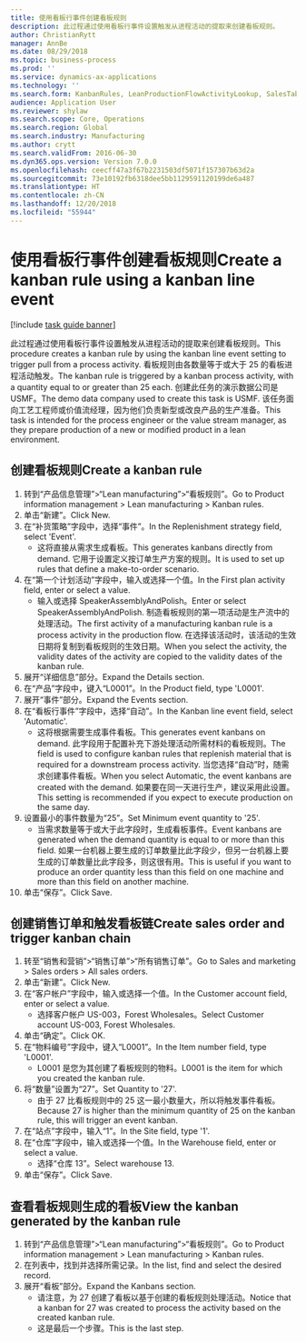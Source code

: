 ```yaml
---
title: 使用看板行事件创建看板规则
description: 此过程通过使用看板行事件设置触发从进程活动的提取来创建看板规则。
author: ChristianRytt
manager: AnnBe
ms.date: 08/29/2018
ms.topic: business-process
ms.prod: ''
ms.service: dynamics-ax-applications
ms.technology: ''
ms.search.form: KanbanRules, LeanProductionFlowActivityLookup, SalesTableListPage, SalesCreateOrder, SalesTable
audience: Application User
ms.reviewer: shylaw
ms.search.scope: Core, Operations
ms.search.region: Global
ms.search.industry: Manufacturing
ms.author: crytt
ms.search.validFrom: 2016-06-30
ms.dyn365.ops.version: Version 7.0.0
ms.openlocfilehash: ceecff47a3f67b2231503df5071f157307b63d2a
ms.sourcegitcommit: 73e10192fb6318dee5bb1129591120199de6a487
ms.translationtype: HT
ms.contentlocale: zh-CN
ms.lasthandoff: 12/20/2018
ms.locfileid: "55944"
---
```

# <a name="create-a-kanban-rule-using-a-kanban-line-event"></a><span data-ttu-id="61321-103">使用看板行事件创建看板规则</span><span class="sxs-lookup"><span data-stu-id="61321-103">Create a kanban rule using a kanban line event</span></span>

[!include [task guide banner](../../includes/task-guide-banner.md)]

<span data-ttu-id="61321-104">此过程通过使用看板行事件设置触发从进程活动的提取来创建看板规则。</span><span class="sxs-lookup"><span data-stu-id="61321-104">This procedure creates a kanban rule by using the kanban line event setting to trigger pull from a process activity.</span></span> <span data-ttu-id="61321-105">看板规则由各数量等于或大于 25 的看板进程活动触发。</span><span class="sxs-lookup"><span data-stu-id="61321-105">The kanban rule is triggered by a kanban process activity, with a quantity equal to or greater than 25 each.</span></span> <span data-ttu-id="61321-106">创建此任务的演示数据公司是 USMF。</span><span class="sxs-lookup"><span data-stu-id="61321-106">The demo data company used to create this task is USMF.</span></span> <span data-ttu-id="61321-107">该任务面向工艺工程师或价值流经理，因为他们负责新型或改良产品的生产准备。</span><span class="sxs-lookup"><span data-stu-id="61321-107">This task is intended for the process engineer or the value stream manager, as they prepare production of a new or modified product in a lean environment.</span></span>


## <a name="create-a-kanban-rule"></a><span data-ttu-id="61321-108">创建看板规则</span><span class="sxs-lookup"><span data-stu-id="61321-108">Create a kanban rule</span></span>
1. <span data-ttu-id="61321-109">转到“产品信息管理”>“Lean manufacturing”>“看板规则”。</span><span class="sxs-lookup"><span data-stu-id="61321-109">Go to Product information management > Lean manufacturing > Kanban rules.</span></span>
2. <span data-ttu-id="61321-110">单击“新建”。</span><span class="sxs-lookup"><span data-stu-id="61321-110">Click New.</span></span>
3. <span data-ttu-id="61321-111">在“补货策略”字段中，选择“事件”。</span><span class="sxs-lookup"><span data-stu-id="61321-111">In the Replenishment strategy field, select 'Event'.</span></span>
    * <span data-ttu-id="61321-112">这将直接从需求生成看板。</span><span class="sxs-lookup"><span data-stu-id="61321-112">This generates kanbans directly from demand.</span></span> <span data-ttu-id="61321-113">它用于设置定义按订单生产方案的规则。</span><span class="sxs-lookup"><span data-stu-id="61321-113">It is used to set up rules that define a make-to-order scenario.</span></span>  
4. <span data-ttu-id="61321-114">在“第一个计划活动”字段中，输入或选择一个值。</span><span class="sxs-lookup"><span data-stu-id="61321-114">In the First plan activity field, enter or select a value.</span></span>
    * <span data-ttu-id="61321-115">输入或选择 SpeakerAssemblyAndPolish。</span><span class="sxs-lookup"><span data-stu-id="61321-115">Enter or select SpeakerAssemblyAndPolish.</span></span> <span data-ttu-id="61321-116">制造看板规则的第一项活动是生产流中的处理活动。</span><span class="sxs-lookup"><span data-stu-id="61321-116">The first activity of a manufacturing kanban rule is a process activity in the production flow.</span></span> <span data-ttu-id="61321-117">在选择该活动时，该活动的生效日期将复制到看板规则的生效日期。</span><span class="sxs-lookup"><span data-stu-id="61321-117">When you select the activity, the validity dates of the activity are copied to the validity dates of the kanban rule.</span></span>  
5. <span data-ttu-id="61321-118">展开“详细信息”部分。</span><span class="sxs-lookup"><span data-stu-id="61321-118">Expand the Details section.</span></span>
6. <span data-ttu-id="61321-119">在“产品”字段中，键入“L0001”。</span><span class="sxs-lookup"><span data-stu-id="61321-119">In the Product field, type 'L0001'.</span></span>
7. <span data-ttu-id="61321-120">展开“事件”部分。</span><span class="sxs-lookup"><span data-stu-id="61321-120">Expand the Events section.</span></span>
8. <span data-ttu-id="61321-121">在“看板行事件”字段中，选择“自动”。</span><span class="sxs-lookup"><span data-stu-id="61321-121">In the Kanban line event field, select 'Automatic'.</span></span>
    * <span data-ttu-id="61321-122">这将根据需要生成事件看板。</span><span class="sxs-lookup"><span data-stu-id="61321-122">This generates event kanbans on demand.</span></span>  <span data-ttu-id="61321-123">此字段用于配置补充下游处理活动所需材料的看板规则。</span><span class="sxs-lookup"><span data-stu-id="61321-123">The field is used to configure kanban rules that replenish material that is required for a downstream process activity.</span></span> <span data-ttu-id="61321-124">当您选择“自动”时，随需求创建事件看板。</span><span class="sxs-lookup"><span data-stu-id="61321-124">When you select Automatic, the event kanbans are created with the demand.</span></span> <span data-ttu-id="61321-125">如果要在同一天进行生产，建议采用此设置。</span><span class="sxs-lookup"><span data-stu-id="61321-125">This setting is recommended if you expect to execute production on the same day.</span></span>  
9. <span data-ttu-id="61321-126">设置最小的事件数量为“25”。</span><span class="sxs-lookup"><span data-stu-id="61321-126">Set Minimum event quantity to '25'.</span></span>
    * <span data-ttu-id="61321-127">当需求数量等于或大于此字段时，生成看板事件。</span><span class="sxs-lookup"><span data-stu-id="61321-127">Event kanbans are generated when the demand quantity is equal to or more than this field.</span></span> <span data-ttu-id="61321-128">如果一台机器上要生成的订单数量比此字段少，但另一台机器上要生成的订单数量比此字段多，则这很有用。</span><span class="sxs-lookup"><span data-stu-id="61321-128">This is useful if you want to produce an order quantity less than this field on one machine and more than this field on another machine.</span></span>  
10. <span data-ttu-id="61321-129">单击“保存”。</span><span class="sxs-lookup"><span data-stu-id="61321-129">Click Save.</span></span>

## <a name="create-sales-order-and-trigger-kanban-chain"></a><span data-ttu-id="61321-130">创建销售订单和触发看板链</span><span class="sxs-lookup"><span data-stu-id="61321-130">Create sales order and trigger kanban chain</span></span>
1. <span data-ttu-id="61321-131">转至“销售和营销”>“销售订单”>“所有销售订单”。</span><span class="sxs-lookup"><span data-stu-id="61321-131">Go to Sales and marketing > Sales orders > All sales orders.</span></span>
2. <span data-ttu-id="61321-132">单击“新建”。</span><span class="sxs-lookup"><span data-stu-id="61321-132">Click New.</span></span>
3. <span data-ttu-id="61321-133">在“客户帐户”字段中，输入或选择一个值。</span><span class="sxs-lookup"><span data-stu-id="61321-133">In the Customer account field, enter or select a value.</span></span>
    * <span data-ttu-id="61321-134">选择客户帐户 US-003，Forest Wholesales。</span><span class="sxs-lookup"><span data-stu-id="61321-134">Select Customer account US-003, Forest Wholesales.</span></span>  
4. <span data-ttu-id="61321-135">单击“确定”。</span><span class="sxs-lookup"><span data-stu-id="61321-135">Click OK.</span></span>
5. <span data-ttu-id="61321-136">在“物料编号”字段中，键入“L0001”。</span><span class="sxs-lookup"><span data-stu-id="61321-136">In the Item number field, type 'L0001'.</span></span>
    * <span data-ttu-id="61321-137">L0001 是您为其创建了看板规则的物料。</span><span class="sxs-lookup"><span data-stu-id="61321-137">L0001 is the item for which you created the kanban rule.</span></span>  
6. <span data-ttu-id="61321-138">将“数量”设置为“27”。</span><span class="sxs-lookup"><span data-stu-id="61321-138">Set Quantity to '27'.</span></span>
    * <span data-ttu-id="61321-139">由于 27 比看板规则中的 25 这一最小数量大，所以将触发事件看板。</span><span class="sxs-lookup"><span data-stu-id="61321-139">Because 27 is higher than the minimum quantity of 25 on the kanban rule, this will trigger an event kanban.</span></span>  
7. <span data-ttu-id="61321-140">在“站点”字段中，输入“1”。</span><span class="sxs-lookup"><span data-stu-id="61321-140">In the Site field, type '1'.</span></span>
8. <span data-ttu-id="61321-141">在“仓库”字段中，输入或选择一个值。</span><span class="sxs-lookup"><span data-stu-id="61321-141">In the Warehouse field, enter or select a value.</span></span>
    * <span data-ttu-id="61321-142">选择“仓库 13”。</span><span class="sxs-lookup"><span data-stu-id="61321-142">Select warehouse 13.</span></span>  
9. <span data-ttu-id="61321-143">单击“保存”。</span><span class="sxs-lookup"><span data-stu-id="61321-143">Click Save.</span></span>

## <a name="view-the-kanban-generated-by-the-kanban-rule"></a><span data-ttu-id="61321-144">查看看板规则生成的看板</span><span class="sxs-lookup"><span data-stu-id="61321-144">View the kanban generated by the kanban rule</span></span>
1. <span data-ttu-id="61321-145">转到“产品信息管理”>“Lean manufacturing”>“看板规则”。</span><span class="sxs-lookup"><span data-stu-id="61321-145">Go to Product information management > Lean manufacturing > Kanban rules.</span></span>
2. <span data-ttu-id="61321-146">在列表中，找到并选择所需记录。</span><span class="sxs-lookup"><span data-stu-id="61321-146">In the list, find and select the desired record.</span></span>
3. <span data-ttu-id="61321-147">展开“看板”部分。</span><span class="sxs-lookup"><span data-stu-id="61321-147">Expand the Kanbans section.</span></span>
    * <span data-ttu-id="61321-148">请注意，为 27 创建了看板以基于创建的看板规则处理活动。</span><span class="sxs-lookup"><span data-stu-id="61321-148">Notice that a kanban for 27 was created to process the  activity based on the created kanban rule.</span></span>  
    * <span data-ttu-id="61321-149">这是最后一个步骤。</span><span class="sxs-lookup"><span data-stu-id="61321-149">This is the last step.</span></span>  

